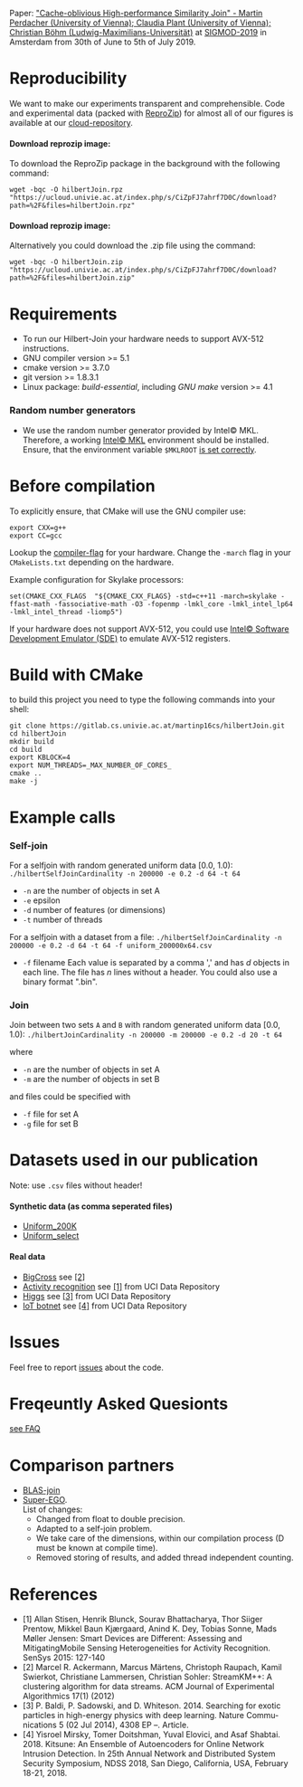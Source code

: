 Paper: ["Cache-oblivious High-performance Similarity Join" - Martin Perdacher (University of Vienna); Claudia Plant (University of Vienna); Christian Böhm (Ludwig-Maximilians-Universität)](http://dx.doi.org/10.1145/3299869.3319859)
at [SIGMOD-2019](http://sigmod2019.org/sigmodcfp) in Amsterdam from 30th of June to 5th of July 2019.

# Reproducibility

We want to make our experiments transparent and comprehensible. Code and experimental data (packed with [ReproZip](https://www.reprozip.org/)) for almost all of our figures is available at our [cloud-repository](https://ucloud.univie.ac.at/index.php/s/09fYaJlKclk0Iq8).

#### Download reprozip image:

To download the ReproZip package in the background with the following command:
```{bash, engine='sh'}
wget -bqc -O hilbertJoin.rpz "https://ucloud.univie.ac.at/index.php/s/CiZpFJ7ahrf7D0C/download?path=%2F&files=hilbertJoin.rpz"
```

#### Download reprozip image:
Alternatively you could download the .zip file using the command:
```{bash, engine='sh'}
wget -bqc -O hilbertJoin.zip "https://ucloud.univie.ac.at/index.php/s/CiZpFJ7ahrf7D0C/download?path=%2F&files=hilbertJoin.zip"

```

# Requirements

- To run our Hilbert-Join your hardware needs to support AVX-512 instructions.
- GNU compiler version >= 5.1
- cmake version >= 3.7.0
- git version >= 1.8.3.1
- Linux package: *build-essential*, including *GNU make* version >= 4.1 

### Random number generators
- We use the random number generator provided by Intel&copy; MKL. Therefore, a working [Intel&copy; MKL](https://software.intel.com/en-us/mkl) environment should be installed. Ensure, that the environment variable `$MKLROOT` [is set correctly](https://software.intel.com/en-us/mkl-linux-developer-guide-scripts-to-set-environment-variables).


# Before compilation

To explicitly ensure, that CMake will use the GNU compiler use:

```{bash, engine='sh'}
export CXX=g++
export CC=gcc
```

Lookup the [compiler-flag](https://gcc.gnu.org/onlinedocs/gcc/x86-Options.html) for your hardware. Change the `-march` flag in your `CMakeLists.txt` depending on the hardware.

Example configuration for Skylake processors:
```{bash, engine='sh'}
set(CMAKE_CXX_FLAGS  "${CMAKE_CXX_FLAGS} -std=c++11 -march=skylake -ffast-math -fassociative-math -O3 -fopenmp -lmkl_core -lmkl_intel_lp64 -lmkl_intel_thread -liomp5")
```

If your hardware does not support AVX-512, you could use [Intel&copy; Software Development Emulator (SDE)](https://software.intel.com/en-us/articles/intel-software-development-emulator) to emulate AVX-512 registers.

# Build with CMake

to build this project you need to type the following commands into your shell:

```{bash, engine='sh'}
git clone https://gitlab.cs.univie.ac.at/martinp16cs/hilbertJoin.git
cd hilbertJoin
mkdir build
cd build
export KBLOCK=4
export NUM_THREADS=_MAX_NUMBER_OF_CORES_
cmake ..
make -j
```

# Example calls

### Self-join

For a selfjoin with random generated uniform data [0.0, 1.0):
`./hilbertSelfJoinCardinality -n 200000 -e 0.2 -d 64 -t 64`

- `-n` are the number of objects in set A
- `-e` epsilon
- `-d` number of features (or dimensions)
- `-t` number of threads
 
For a selfjoin with a dataset from a file:
`./hilbertSelfJoinCardinality -n 200000 -e 0.2 -d 64 -t 64 -f uniform_200000x64.csv`

- `-f` filename 
    Each value is separated by a comma ',' and has _d_ objects in each line. The file has _n_ lines without a header.
    You could also use a binary format ".bin". 

### Join

Join between two sets `A` and `B` with random generated uniform data [0.0, 1.0):
`./hilbertJoinCardinality -n 200000 -m 200000 -e 0.2 -d 20 -t 64`

where 
- `-n` are the number of objects in set A
- `-m` are the number of objects in set B
 
and files could be specified with

- `-f` file for set A
- `-g` file for set B

# Datasets used in our publication

Note: use `.csv` files without header!

#### Synthetic data (as comma seperated files)

- [Uniform_200K](https://ucloud.univie.ac.at/index.php/s/LaPLUmXQKsldvcO)
- [Uniform_select](https://ucloud.univie.ac.at/index.php/s/pUPFeZDXGtGNEpa)

#### Real data
- [BigCross](https://ucloud.univie.ac.at/index.php/s/ITlAQkZfIGFTvTD) see [[2]](https://doi.org/10.1145/2133803.2184450)
- [Activity recognition](http://archive.ics.uci.edu/ml/datasets/heterogeneity+activity+recognition) see [[1]](https://doi.org/10.1145/2809695.2809718) from UCI Data Repository
- [Higgs](https://archive.ics.uci.edu/ml/datasets/HIGGS) see [[3]](https://www.nature.com/articles/ncomms5308) from UCI Data Repository 
- [IoT botnet](https://archive.ics.uci.edu/ml/datasets/detection_of_IoT_botnet_attacks_N_BaIoT) see [[4]](http://wp.internetsociety.org/ndss/wp-content/uploads/sites/25/2018/02/ndss2018_03A-3_Mirsky_paper.pdf) from UCI Data Repository 

# Issues

Feel free to report [issues](https://gitlab.cs.univie.ac.at/martinp16cs/hilbertJoin/issues) about the code.

# Freqeuntly Asked Quesionts

[see FAQ](FAQ.md)

# Comparison partners

- [BLAS-join](https://gitlab.cs.univie.ac.at/Google-TPU/BLAS-join/)
- [Super-EGO](https://www.ics.uci.edu/~dvk/code/SuperEGO.html). 
  <br/> List of changes:
  - Changed from float to double precision.
  - Adapted to a self-join problem.
  - We take care of the dimensions, within our compilation process (D must be known at compile time).
  - Removed storing of results, and added thread independent counting.

# References

- [1] Allan Stisen, Henrik Blunck, Sourav Bhattacharya, Thor Siiger Prentow, Mikkel Baun Kjærgaard, Anind K. Dey, Tobias Sonne, Mads Møller Jensen:
Smart Devices are Different: Assessing and MitigatingMobile Sensing Heterogeneities for Activity Recognition. SenSys 2015: 127-140
- [2] Marcel R. Ackermann, Marcus Märtens, Christoph Raupach, Kamil Swierkot, Christiane Lammersen, Christian Sohler:
StreamKM++: A clustering algorithm for data streams. ACM Journal of Experimental Algorithmics 17(1) (2012)
- [3] P. Baldi, P. Sadowski, and D. Whiteson. 2014. Searching for exotic particles in high-energy physics with deep learning. Nature Commu- nications 5 (02 Jul 2014), 4308 EP –. Article.
- [4] Yisroel Mirsky, Tomer Doitshman, Yuval Elovici, and Asaf Shabtai. 2018. Kitsune: An Ensemble of Autoencoders for Online Network Intrusion Detection. In 25th Annual Network and Distributed System Security Symposium, NDSS 2018, San Diego, California, USA, February 18-21, 2018.

